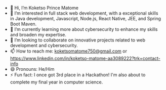 - 👋 Hi, I’m Koketso Prince Matome
- 👀 I’m interested in full stack web development, with a exceptional skills in Java development, Javascript, Node.js, React Native, JEE, and Spring Boot Maven.
- 🌱 I’m currently learning more about cybersecurity to enhance my skills and broaden my expertise.
- 💞️ I’m looking to collaborate on innovative projects related to web development and cybersecurity.
- 📫 How to reach me: koketsomatome750@gmail.com or https://www.linkedin.com/in/koketso-matome-aa3089222?trk=contact-info
- 😄 Pronouns: He/Him
- ⚡ Fun fact: I once got 3rd place in a Hackathon! I'm also about to complete my final year in computer science.

<!--
Koketso750/medxpert-health-management-system is a ✨ special ✨ repository
--->
